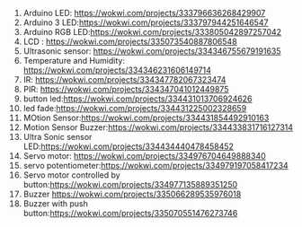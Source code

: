 1. Arduino LED: https://wokwi.com/projects/333796636268429907
2. Arduino 3 LED:https://wokwi.com/projects/333797944251646547
3. Arduino RGB LED:https://wokwi.com/projects/333805042897257042
4. LCD : https://wokwi.com/projects/335073540887806548
5. Ultrasonic sensor: https://wokwi.com/projects/334346755679191635
6. Temperature and Humidity: https://wokwi.com/projects/334346231606149714
7. IR: https://wokwi.com/projects/334347782067323474
8. PIR: https://wokwi.com/projects/334347041012449875
9. button led:https://wokwi.com/projects/334431013706924626
10. led fade:https://wokwi.com/projects/334431225002328659
11. MOtion Sensor:https://wokwi.com/projects/334431854492910163
12. Motion Sensor Buzzer:https://wokwi.com/projects/334433831716127314
13. Ultra Sonic sensor LED:https://wokwi.com/projects/334434440478458452
14. Servo motor: https://wokwi.com/projects/334976704649888340
15. servo potentiometer:https://wokwi.com/projects/334979197058417234
16. Servo motor controlled by button:https://wokwi.com/projects/334977135889351250
17. Buzzer https://wokwi.com/projects/335066289535976018
18. Buzzer with push button:https://wokwi.com/projects/335070551476273746
